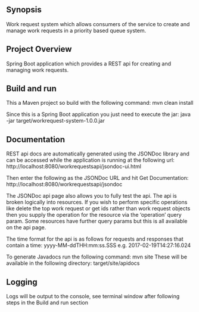## Synopsis

Work request system which allows consumers of the service to create and manage work requests in a priority based queue system.

## Project Overview

Spring Boot application which provides a REST api for creating and managing work requests. 

## Build and run

This a Maven project so build with the following command:
mvn clean install

Since this is a Spring Boot application you just need to execute the jar:
java -jar target/workrequest-system-1.0.0.jar


## Documentation

REST api docs are automatically generated using the JSONDoc library and can be accessed while the application is running at the following url: 
http://localhost:8080/workrequestsapi/jsondoc-ui.html

Then enter the following as the JSONDoc URL and hit Get Documentation: 
http://localhost:8080/workrequestsapi/jsondoc

The JSONDoc api page also allows you to fully test the api. The api is broken logically into resources. If you wish to perform specific operations like delete the top work request or get ids rather than work request objects then you supply the operation for the resource via the ‘operation’ query param. Some resources have further query params but this is all available on the api page.

The time format for the api is as follows for requests and responses that contain a time:
yyyy-MM-ddTHH:mm:ss.SSS e.g. 2017-02-19T14:27:16.024

To generate Javadocs run the following command: mvn site
These will be available in the following directory: target/site/apidocs


## Logging

Logs will be output to the console, see terminal window after following steps in the Build and run section

